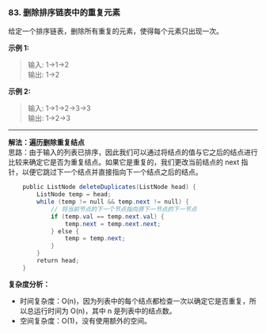 ### 83. 删除排序链表中的重复元素
给定一个排序链表，删除所有重复的元素，使得每个元素只出现一次。

**示例 1:**

>输入: 1->1->2  
>输出: 1->2

**示例 2:**

>输入: 1->1->2->3->3  
>输出: 1->2->3
---
**解法：遍历删除重复结点**  
思路：由于输入的列表已排序，因此我们可以通过将结点的值与它之后的结点进行比较来确定它是否为重复结点。如果它是重复的，我们更改当前结点的 next 指针，以便它跳过下一个结点并直接指向下一个结点之后的结点。

```Java
    public ListNode deleteDuplicates(ListNode head) {
        ListNode temp = head;
        while (temp != null && temp.next != null) {
            // 将当前节点的下一个节点指向原下一节点的下一节点
            if (temp.val == temp.next.val) {
                temp.next = temp.next.next;
            } else {
                temp = temp.next;
            }
        }
        return head;
    }
```
**复杂度分析：**

* 时间复杂度：O(n)，因为列表中的每个结点都检查一次以确定它是否重复，所以总运行时间为 O(n)，其中 n 是列表中的结点数。
* 空间复杂度：O(1)，没有使用额外的空间。
